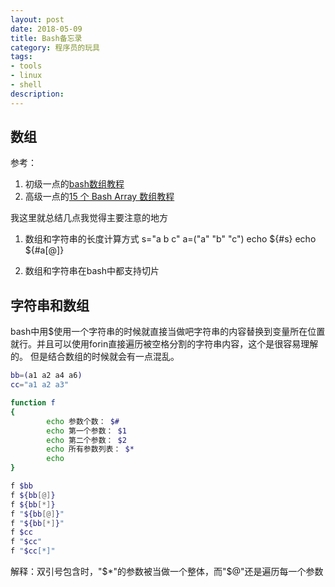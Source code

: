 ```yaml
---
layout: post
date: 2018-05-09
title: Bash备忘录
category: 程序员的玩具
tags:
- tools
- linux
- shell
description:
---
```


## 数组

参考：
1. 初级一点的[bash数组教程](http://www.jb51.net/article/101241.htm)
2. 高级一点的[15 个 Bash Array 数组教程](https://blog.csdn.net/liufei_learning/article/details/8000570)

我这里就总结几点我觉得主要注意的地方
1. 数组和字符串的长度计算方式
s="a b c"
a=("a" "b" "c")
echo ${#s}
echo ${#a[@]}

2. 数组和字符串在bash中都支持切片


## 字符串和数组

bash中用$使用一个字符串的时候就直接当做吧字符串的内容替换到变量所在位置就行。并且可以使用forin直接遍历被空格分割的字符串内容，这个是很容易理解的。
但是结合数组的时候就会有一点混乱。

```bash
bb=(a1 a2 a4 a6)
cc="a1 a2 a3"

function f
{
        echo 参数个数： $#
        echo 第一个参数： $1
        echo 第二个参数： $2
        echo 所有参数列表： $*
        echo
}

f $bb
f ${bb[@]}
f ${bb[*]}
f "${bb[@]}"
f "${bb[*]}"
f $cc
f "$cc"
f "$cc[*]"
```

解释：双引号包含时，"$*"的参数被当做一个整体，而"$@"还是遍历每一个参数
